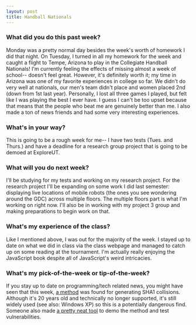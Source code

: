 ```yaml
---
layout: post
title: Handball Nationals
---
```


### What did you do this past week?
Monday was a pretty normal day besides the week's worth of homework I did that night. On Tuesday, I turned in all my homework for the week and caught a flight to Tempe, Arizona to play in the Collegiate Handball Nationals! I'm currently feeling the effects of missing almost a week of school-- doesn't feel great. However, it's definitely worth it; my time in Arizona was one of my favorite experiences in college so far.
We didn't do very well at nationals, our men's team didn't place and women placed 2nd (down from 1st last year). Personally, I lost all three games I played, but felt like I was playing the best I ever have. I guess I can't be too upset because that means that the people who beat me are genuinely better than me. I also made a ton of news friends and had some very interesting experiences.

### What's in your way?
This is going to be a rough week for me-- I have two tests (Tues. and Thurs.) and have a deadline for a research group project that is going to be demoed at ExploreUT.

### What will you do next week?
I'll be studying for my tests and working on my research project. For the research project I'll be expanding on some work I did last semester: displaying live locations of mobile robots (the ones you see wondering around the GDC) across multiple floors. The multiple floors part is what I'm working on right now.
I'll also be in working with my project 3 group and making preparations to begin work on that.

### What's my experience of the class?
Like I mentioned above, I was out for the majority of the week. I stayed up to date on what we did in class via the class webpage and managed to catch up on some reading at the tournament. I'm actually really enjoying the JavaScript book despite all of JavaScript's weird intricacies.

### What's my pick-of-the-week or tip-of-the-week?
If you stay up to date on programming/tech related news, you might have seen that this week, [a method](https://security.googleblog.com/2017/02/announcing-first-sha1-collision.html) was found for generating SHA1 collisions. Although it's 20 years old and technically no longer supported, it's still widely used (see also: Windows XP) so this is a potentially dangerous find. Someone also made [a pretty neat tool](https://shattered.io/) to demo the method and test vulnerabilities.
